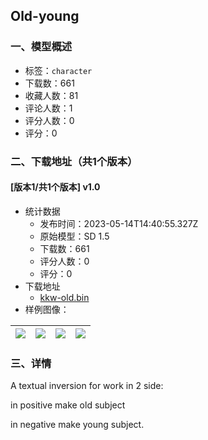## Old-young
### 一、模型概述

- 标签：`character`
- 下载数：661
- 收藏人数：81
- 评论人数：1
- 评分人数：0
- 评分：0

### 二、下载地址（共1个版本）

#### [版本1/共1个版本] v1.0

- 统计数据
  - 发布时间：2023-05-14T14:40:55.327Z
  - 原始模型：SD 1.5
  - 下载数：661
  - 评分人数：0
  - 评分：0
- 下载地址
  - [kkw-old.bin](https://civitai.com/api/download/models/70581)
- 样例图像：

| <img src="https://image.civitai.com/xG1nkqKTMzGDvpLrqFT7WA/401f7a15-6b6d-4057-854e-601157b551fa/width=450/788086.jpeg" /> | <img src="https://image.civitai.com/xG1nkqKTMzGDvpLrqFT7WA/d9c0d99f-6f59-4801-99ee-f1f8b2429942/width=450/788083.jpeg" /> | <img src="https://image.civitai.com/xG1nkqKTMzGDvpLrqFT7WA/2d5a8a23-d8c1-4384-adfd-b2913c325a57/width=450/788088.jpeg" /> | <img src="https://image.civitai.com/xG1nkqKTMzGDvpLrqFT7WA/5fbf91c1-8727-4ac2-9205-3c16f816caa9/width=450/788087.jpeg" /> |
| ---- | ---- | ---- | ---- |


### 三、详情
<p>A textual inversion for work in 2 side:</p><p>in positive make old subject</p><p>in negative make young subject.</p>